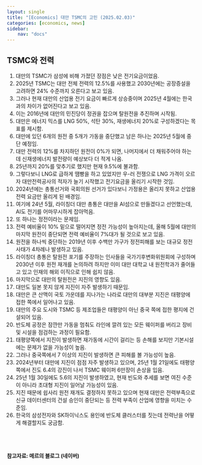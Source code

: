 ```yaml
---
layout: single
title: "[Economics] 대만 TSMC의 고민 (2025.02.03)"
categories: [economics, news]
sidebar:
    nav: "docs"
---
```


## TSMC와 전력
1. 대만의 TSMC가 삼성에 비해 가졌던 장점은 낮은 전기요금이었음.
1. 2025년 TSMC는 대만 전체 전력의 12.5%를 사용했고 2030년에는 공장증설을 고려하면 24% 수준까지 오른다고 보고 있음.
1. 그러나 현재 대만의 산업용 전기 요금이 빠르게 상승중이며 2025년 4월에는 한국과의 차이가 없어진다고 보고 있음.
1. 이는 2016년에 대만의 민진당이 정권을 잡으며 탈원전을 추진하며 시작됨.
1. 대만은 에너지 믹스를 LNG 50%, 석탄 30%, 재생에너지 20%로 구성하겠다는 목표를 제시함.
1. 대만에 있던 6개의 원전 중 5개가 가동을 중단했고 남은 하나는 2025년 5월에 중단 예정임.
1. 대만 전력의 12%를 차지하던 원전이 0%가 되면, 나머지에서 더 채워주어야 하는데 신재생에너지 발전량이 예상보다 더 적게 나옴.
1. 25년까지 20%를 맞추기로 했지만 현재 9.5%에 불과함.
1. 그렇다보니 LNG로 급하게 땜빵을 하고 있었지만 우-러 전쟁으로 LNG 가격이 오르자 대만전력공사의 적자가 늘기 시작했고 전기요금을 올리기 시작한 것임.
1. 2024년에는 총통선거와 국회의원 선거가 있다보니 가정용은 올리지 못하고 산업용 전력 요금만 올리게 된 배경임. 
1. 여기에 24년 5월, 라이칭더 대만 총통은 대만을 AI섬으로 만들겠다고 선언했는데, AI도 전기를 어마무시하게 잡아먹음.
1. 또 하나는 정전이라는 문제임.
1. 전력 예비율이 10% 밑으로 떨어지면 정전 가능성이 높아지는데, 올해 5월에 대만의 마지막 원전이 중단되면 전력 예비율이 7%대가 될 것으로 보고 있음.
1. 원전을 하나씩 중단하는 2019년 이후 수백만 가구가 정전피해를 보는 대규모 정전사태가 4차례나 발생하고 있음.
1. 라이칭더 총통은 탈원전 포기를 주장하는 인사들을 국가기후변화위원회에 구성하며 2030년 이후 원전 재개를 논의하려 하지만 이미 대만 대학교 내 원전학과가 줄어들고 있고 인재의 해외 이직으로 인해 쉽지 않음.
1. 마지막으로 대만의 탈원전은 지진의 영향도 있음.
1. 대만도 일본 못지 않게 지진이 자주 발생하기 때문임.
1. 대만은 큰 산맥이 국토 가운데를 지나가는 나라로 대만의 대부분 지진은 태평양에 접한 쪽에서 일어나고 있음.
1. 대만의 주요 도시와 TSMC 등 제조업들은 태평양이 아닌 중국 쪽에 접한 평지에 건설되어 있음.
1. 반도체 공정은 잠깐만 가동을 멈춰도 라인에 깔려 있는 모든 웨이퍼를 버리고 장비 및 시설을 점검하는 과정이 필요함.
1. 태평양쪽에서 지진이 발생하면 재가동에 시간이 걸리는 등 손해를 보지만 기본시설에는 문제가 없을 가능성이 높음.
1. 그러나 중국쪽에서 7 이상의 지진이 발생하면 큰 피해를 볼 가능성이 높음.
1. 2024년부터 대만에 지진이 점점 자주 발생하고 있으며, 25년 1월 21일에도 태평양쪽에서 진도 6.4의 강진이 나서 TSMC 웨이퍼 6만장이 손상을 입음.
1. 25년 1월 30일에도 5.6의 지진이 발생하였고, 현재 빈도와 추세를 보면 여진 수준이 아니라 초대형 지진이 일어날 가능성이 있음.
1. 지진 때문에 쉽사리 원전 재개도 결정하지 못하고 있으며 현재 대만은 전력부족으로 신규 데이터센터의 건설 승인이 중단되는 등 전력 부족이 산업에 영향을 미치는 수준임.
1. 한국의 삼성전자와 SK하이닉스도 용인에 반도체 클러스터를 짓는데 전력난을 어떻게 해결할지도 궁금함.


<br/>
<br/>

#### 참고자료: 메르의 블로그 (네이버) 
